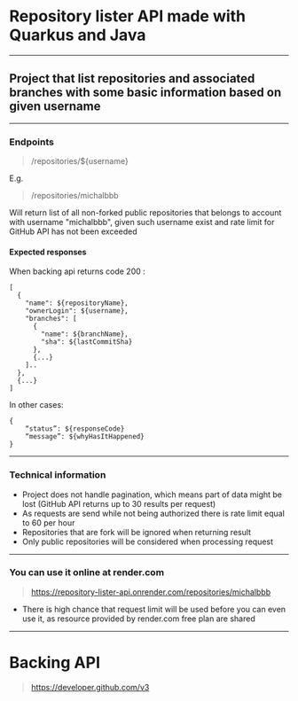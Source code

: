 # Repository lister API made with Quarkus and Java
___
## Project that list repositories and associated branches with some basic information based on given username
___
### Endpoints
> /repositories/${username}

E.g.
> /repositories/michalbbb

Will return list of all non-forked public repositories that belongs to account with username "michalbbb", given such username exist and rate limit for GitHub API has not been exceeded

#### Expected responses

When backing api returns code 200 :
```text
[
  {
    "name": ${repositoryName},
    "ownerLogin": ${username},
    "branches": [
      {
        "name": ${branchName},
        "sha": ${lastCommitSha}
      },
      {...}	
    ]..
  },
  {...}
]
```
In other cases:
```text
{
    “status”: ${responseCode}
    “message”: ${whyHasItHappened}
}
```
___
### Technical information
* Project does not handle pagination, which means part of data might be lost (GitHub API returns up to 30 results per request)
* As requests are send while not being authorized there is rate limit equal to 60 per hour
* Repositories that are fork will be ignored when returning result
* Only public repositories will be considered when processing request
___
### You can use it online at render.com
>https://repository-lister-api.onrender.com/repositories/michalbbb
* There is high chance that request limit will be used before you can even use it, as resource provided by render.com free plan are shared
___
# Backing API
> https://developer.github.com/v3
